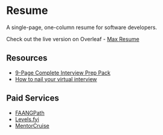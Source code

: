 # Resume

A single-page, one-column resume for software developers.

Check out the live version on Overleaf - [Max Resume](https://www.overleaf.com/read/yjfvjvhdhgbx)

## Resources

- [9-Page Complete Interview Prep Pack](src/9-page-complete-interview-prep-pack.pdf)
- [How to nail your virtual interview](src/how-to-nail-your-virtual-interview.pdf)

## Paid Services

- [FAANGPath](https://faangpath.com/)
- [Levels.fyi](https://www.levels.fyi/services/)
- [MentorCruise](https://mentorcruise.com/)
